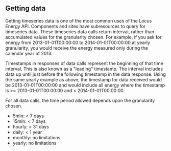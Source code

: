 ## Getting data

Getting timeseries data is one of the most common uses of the Locus Energy API. Components and sites have subresources to query for timeseries data. These timeseries data calls return interval, rather than accumulated values for the granularity chosen. For example, if you ask for energy from 2013-01-01T00:00:00 to 2014-01-01T00:00:00 at yearly granularity, you would receive the energy measured only during the calendar year of 2013.

Timestamps in responses of data calls represent the beginning of that time interval. This is also known as a "leading" timestamp. The interval includes data up until just before the following timestamp in the data response. Using the same yearly example as above, the timestamp for data received would be 2013-01-01T00:00:00 and would include all energy where the timestamp is >= 2013-01-01T00:00:00 and < 2014-01-01T00:00:00.

For all data calls, the time period allowed depends upon the granularity chosen.

* 5min: < 7 days
* 15min: < 7 days
* hourly: < 31 days
* daily: < 1 year
* monthly: no limitations
* yearly: no limitations